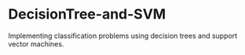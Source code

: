 # DecisionTree-and-SVM
Implementing classification problems using decision trees and support vector machines.

